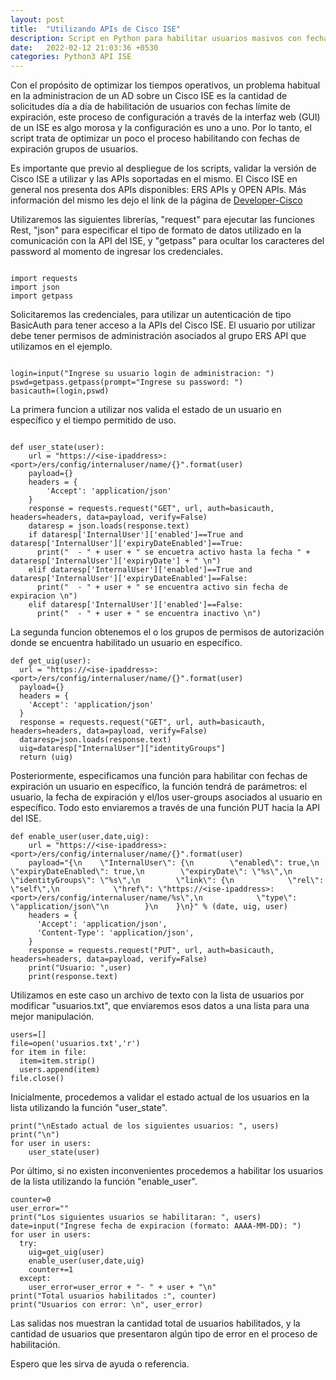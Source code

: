 ```yaml
---
layout: post
title:  "Utilizando APIs de Cisco ISE"
description: Script en Python para habilitar usuarios masivos con fechas de expiración utilizando las API de Cisco ISE.
date:   2022-02-12 21:03:36 +0530
categories: Python3 API ISE
---
```


Con el propósito de optimizar los tiempos operativos, un problema habitual en la administracion de un AD sobre un Cisco ISE es la cantidad de solicitudes día a día de habilitación de usuarios con fechas límite de expiración, este proceso de configuración a través de la interfaz web (GUI) de un ISE es algo morosa y la configuración es uno a uno. Por lo tanto, el script trata de optimizar un poco el proceso habilitando con fechas de expiración grupos de usuarios.

Es importante que previo al despliegue de los scripts, validar la versión de Cisco ISE a utilizar y las APIs soportadas en el mismo. El Cisco ISE en general nos presenta dos APIs disponibles: ERS APIs y OPEN APIs. Más información del mismo les dejo el link de la página de [Developer-Cisco][dev-cisco]

Utilizaremos las siguientes librerías, "request" para ejecutar las funciones Rest, "json" para especificar el tipo de formato de datos utilizado en la comunicación con la API del ISE, y "getpass" para ocultar los caracteres del password al momento de ingresar los credenciales.

```python3

import requests
import json
import getpass
```

Solicitaremos las credenciales, para utilizar un autenticación de tipo BasicAuth para tener acceso a la APIs del Cisco ISE. El usuario por utilizar debe tener permisos de administración asociados al grupo ERS API que utilizamos en el ejemplo.

```python3

login=input("Ingrese su usuario login de administracion: ")
pswd=getpass.getpass(prompt="Ingrese su password: ")
basicauth=(login,pswd)
```

La primera funcion a utilizar nos valida el estado de un usuario en específico y el tiempo permitido de uso. 

```python3

def user_state(user):
    url = "https://<ise-ipaddress>:<port>/ers/config/internaluser/name/{}".format(user)
    payload={}
    headers = {
        'Accept': 'application/json'
    }
    response = requests.request("GET", url, auth=basicauth, headers=headers, data=payload, verify=False)
    dataresp = json.loads(response.text)
    if dataresp['InternalUser']['enabled']==True and dataresp['InternalUser']['expiryDateEnabled']==True:
      print("  - " + user + " se encuetra activo hasta la fecha " + dataresp['InternalUser']['expiryDate'] + " \n")
    elif dataresp['InternalUser']['enabled']==True and dataresp['InternalUser']['expiryDateEnabled']==False:
      print("  - " + user + " se encuentra activo sin fecha de expiracion \n")
    elif dataresp['InternalUser']['enabled']==False:
      print("  - " + user + " se encuentra inactivo \n")

```

La segunda funcion obtenemos el o los grupos de permisos de autorización donde se encuentra habilitado un usuario en específico.

```python3
def get_uig(user):
  url = "https://<ise-ipaddress>:<port>/ers/config/internaluser/name/{}".format(user)
  payload={}
  headers = {
    'Accept': 'application/json'
  }
  response = requests.request("GET", url, auth=basicauth, headers=headers, data=payload, verify=False)
  dataresp=json.loads(response.text)
  uig=dataresp["InternalUser"]["identityGroups"]
  return (uig)
```

Posteriormente, especificamos una función para habilitar con fechas de expiración un usuario en específico, la función tendrá de parámetros: el usuario, la fecha de expiración y el/los user-groups asociados al usuario en específico. Todo esto enviaremos a través de una función PUT hacia la API del ISE.

```python3
def enable_user(user,date,uig):
    url = "https://<ise-ipaddress>:<port>/ers/config/internaluser/name/{}".format(user)
    payload="{\n    \"InternalUser\": {\n        \"enabled\": true,\n        \"expiryDateEnabled\": true,\n        \"expiryDate\": \"%s\",\n        \"identityGroups\": \"%s\",\n        \"link\": {\n            \"rel\": \"self\",\n            \"href\": \"https://<ise-ipaddress>:<port>/ers/config/internaluser/name/%s\",\n            \"type\": \"application/json\"\n        }\n    }\n}" % (date, uig, user)
    headers = {
      'Accept': 'application/json',
      'Content-Type': 'application/json',
    }
    response = requests.request("PUT", url, auth=basicauth, headers=headers, data=payload, verify=False)
    print("Usuario: ",user)
    print(response.text)
```

Utilizamos en este caso un archivo de texto con la lista de usuarios por modificar "usuarios.txt", que enviaremos esos datos a una lista para una mejor manipulación.

```python3
users=[]
file=open('usuarios.txt','r')
for item in file:
  item=item.strip()
  users.append(item)
file.close()
```

Inicialmente, procedemos a validar el estado actual de los usuarios en la lista utilizando la función "user_state".

```python3
print("\nEstado actual de los siguientes usuarios: ", users)
print("\n")
for user in users:
    user_state(user)
```

Por último, si no existen inconvenientes procedemos a habilitar los usuarios de la lista utilizando la función "enable_user".

```python3
counter=0
user_error=""
print("Los siguientes usuarios se habilitaran: ", users)
date=input("Ingrese fecha de expiracion (formato: AAAA-MM-DD): ")
for user in users:
  try:
    uig=get_uig(user)
    enable_user(user,date,uig)  
    counter+=1
  except:
    user_error=user_error + "- " + user + "\n"
print("Total usuarios habilitados :", counter)
print("Usuarios con error: \n", user_error)
```

Las salidas nos muestran la cantidad total de usuarios habilitados, y la cantidad de usuarios que presentaron algún tipo de error en el proceso de habilitación.

Espero que les sirva de ayuda o referencia.

[dev-cisco]: https://developer.cisco.com/docs/identity-services-engine/v1/#!cisco-ise-api-framework/introduction
